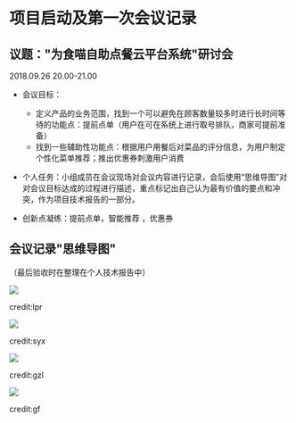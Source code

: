 # 项目启动及第一次会议记录

## 议题："为食喵自助点餐云平台系统"研讨会

2018.09.26 20.00-21.00

- 会议目标：
   - 定义产品的业务范围，找到一个可以避免在顾客数量较多时进行长时间等待的功能点：提前点单（用户在可在系统上进行取号排队，商家可提前准备）
   - 找到一些辅助性功能点：根据用户用餐后对菜品的评分信息，为用户制定个性化菜单推荐；推出优惠券刺激用户消费

- 个人任务：小组成员在会议现场对会议内容进行记录，会后使用“思维导图”对对会议目标达成的过程进行描述，重点标记出自己认为最有价值的要点和冲突，作为项目技术报告的一部分。

- 创新点凝练：提前点单，智能推荐 ，优惠券

## 会议记录"思维导图"
（最后验收时在整理在个人技术报告中）

![][1]

credit:lpr

![][2]

credit:syx

![][3]

credit:gzl

![][4]

credit:gf




[1]: https://raw.githubusercontent.com/PeakGe/Mind-Map/master/MindMap1-lpr.png
[2]: https://raw.githubusercontent.com/PeakGe/Mind-Map/master/MindMap1-syx.png
[3]: https://raw.githubusercontent.com/PeakGe/Mind-Map/master/MindMap1-gzl.png
[4]: https://raw.githubusercontent.com/PeakGe/Mind-Map/master/MindMap1-gf.png
